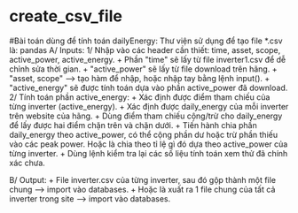 # create_csv_file
#Bài toán dùng để tính toán dailyEnergy:
Thư viện sử dụng để tạo file *.csv là: pandas
A/ Inputs:
1/ Nhập vào các header cần thiết: time, asset, scope, active_power, active_energy.
    + Phần "time" sẽ lấy từ file inverter1.csv để dễ chỉnh sửa thời gian.
    + "active_power" sẽ lấy từ file download trên hãng.
    + "asset, scope" --> tạo hàm để nhập, hoặc nhập tay bằng lệnh input().
    + "active_energy" sẽ được tính toán dựa vào phần active_power đã download.
2/ Tính toán phần active_energy:
    + Xác định được điểm tham chiếu của từng inverter (active_energy).
    + Xác định được daily_energy của mỗi inverter trên website của hãng.
    + Dùng điểm tham chiếu cộng/trừ cho daily_energy để lấy được hai điểm chặn trên và chặn dưới.
    + Tiến hành chia phần daily_energy theo active_power, có thể cộng phần dư hoặc trừ phần thiếu vào các peak power. Hoặc là chia theo tỉ lệ gì đó dựa theo active_power của từng inverter.
    + Dùng lệnh kiểm tra lại các số liệu tính toán xem thử đã chính xác chưa.

B/ Output:
    + File inverter.csv của từng inverter, sau đó gộp thành một file chung --> import vào databases.
    + Hoặc là xuất ra 1 file chung của tất cả inverter trong site --> import vào databases. 
